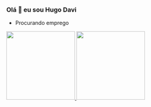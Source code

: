 ### Olá 👋 eu sou Hugo Davi
- Procurando emprego
<div>
<a href="https://github.com/Hugo-Davi">
<img loading="lazy" height="180em" src="https://github-readme-stats.vercel.app/api/top-langs/?username=Hugo-Davi&layout=compact&langs_count=7&theme=dracula&exclude_lang=html,css,scss"/>
<img loading="lazy" height="180em" src="https://github-readme-stats.vercel.app/api?username=Hugo-Davi&show_icons=true&theme=dracula&include_all_commits=true&count_private=true"/>
</div>
<!--
**Hugo-Davi/Hugo-Davi** is a ✨ _special_ ✨ repository because its `README.md` (this file) appears on your GitHub profile.

Here are some ideas to get you started:

- 🔭 I’m currently working on ...
- 🌱 I’m currently learning ...
- 👯 I’m looking to collaborate on ...
- 🤔 I’m looking for help with ...
- 💬 Ask me about ...
- 📫 How to reach me: ...
- 😄 Pronouns: ...
- ⚡ Fun fact: ...
-->
